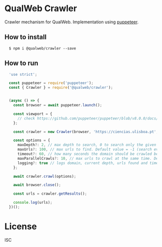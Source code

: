 # QualWeb Crawler

Crawler mechanism for QualWeb. Implementation using [puppeteer](https://github.com/puppeteer/puppeteer).

## How to install

```shell
  $ npm i @qualweb/crawler --save
```

## How to run

```javascript
  'use strict';

  const puppeteer = require('puppeteer');
  const { Crawler } = require('@qualweb/crawler');


  (async () => {
    const browser = await puppeteer.launch();

    const viewport = {
      // check https://github.com/puppeteer/puppeteer/blob/v8.0.0/docs/api.md#pagesetviewportviewport
    };

    const crawler = new Crawler(browser, 'https://ciencias.ulisboa.pt', viewport);

    const options = {
      maxDepth?: 2, // max depth to search, 0 to search only the given domain. Default value = -1 (search everything)
      maxUrls?: 100, // max urls to find. Default value = -1 (search everything)
      timeout?: 60, // how many seconds the domain should be crawled before it ends. Default value = -1 (never stops)
      maxParallelCrawls?: 10, // max urls to crawl at the same time. Default value = 5
      logging?: true // logs domain, current depth, urls found and time passed to the terminal
    };

    await crawler.crawl(options);

    await browser.close();

    const urls = crawler.getResults();

    console.log(urls);
  })();
```

# License

ISC
